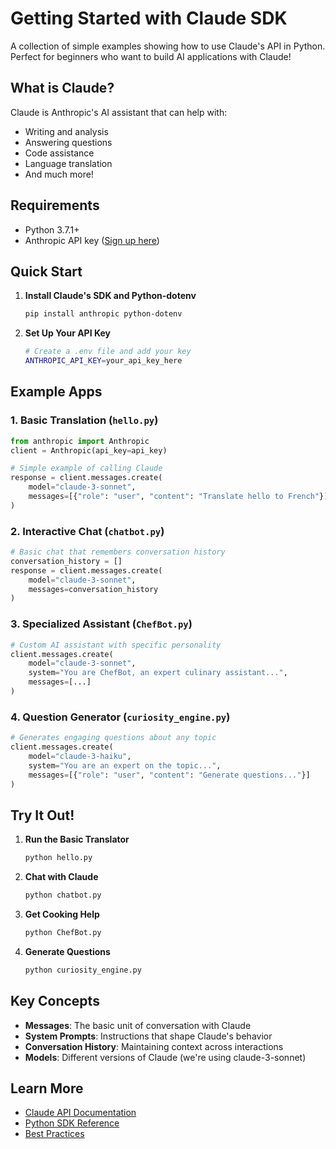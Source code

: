 # Getting Started with Claude SDK

A collection of simple examples showing how to use Claude's API in Python. Perfect for beginners who want to build AI applications with Claude!

## What is Claude?

Claude is Anthropic's AI assistant that can help with:

- Writing and analysis
- Answering questions
- Code assistance
- Language translation
- And much more!

## Requirements

- Python 3.7.1+
- Anthropic API key ([Sign up here](https://www.anthropic.com/))

## Quick Start

1. **Install Claude's SDK and Python-dotenv**

   ```bash
   pip install anthropic python-dotenv
   ```

2. **Set Up Your API Key**
   ```bash
   # Create a .env file and add your key
   ANTHROPIC_API_KEY=your_api_key_here
   ```

## Example Apps

### 1. Basic Translation (`hello.py`)

```python
from anthropic import Anthropic
client = Anthropic(api_key=api_key)

# Simple example of calling Claude
response = client.messages.create(
    model="claude-3-sonnet",
    messages=[{"role": "user", "content": "Translate hello to French"}]
)
```

### 2. Interactive Chat (`chatbot.py`)

```python
# Basic chat that remembers conversation history
conversation_history = []
response = client.messages.create(
    model="claude-3-sonnet",
    messages=conversation_history
)
```

### 3. Specialized Assistant (`ChefBot.py`)

```python
# Custom AI assistant with specific personality
client.messages.create(
    model="claude-3-sonnet",
    system="You are ChefBot, an expert culinary assistant...",
    messages=[...]
)
```

### 4. Question Generator (`curiosity_engine.py`)

```python
# Generates engaging questions about any topic
client.messages.create(
    model="claude-3-haiku",
    system="You are an expert on the topic...",
    messages=[{"role": "user", "content": "Generate questions..."}]
)
```

## Try It Out!

1. **Run the Basic Translator**

   ```bash
   python hello.py
   ```

2. **Chat with Claude**

   ```bash
   python chatbot.py
   ```

3. **Get Cooking Help**

   ```bash
   python ChefBot.py
   ```

4. **Generate Questions**
   ```bash
   python curiosity_engine.py
   ```

## Key Concepts

- **Messages**: The basic unit of conversation with Claude
- **System Prompts**: Instructions that shape Claude's behavior
- **Conversation History**: Maintaining context across interactions
- **Models**: Different versions of Claude (we're using claude-3-sonnet)

## Learn More

- [Claude API Documentation](https://docs.anthropic.com/)
- [Python SDK Reference](https://github.com/anthropics/anthropic-sdk-python)
- [Best Practices](https://docs.anthropic.com/claude/docs/best-practices)
